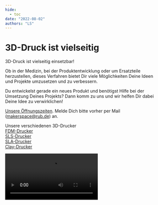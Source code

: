 ```yaml
---
hide:
  - toc
date: "2022-08-02"
authors: "LS"   
---
```


# 3D-Druck ist vielseitig	

3D-Druck ist vielseitig einsetzbar!

Ob in der Medizin, bei der Produktentwicklung oder um Ersatzteile herzustellen, dieses Verfahren bietet Dir viele Möglichkeiten Deine Ideen und Projekte umzusetzen und zu verbessern.

Du entwickelst gerade ein neues Produkt und benötigst Hilfe bei der Umsetzung Deines Projekts?
Dann komm zu uns und wir helfen Dir dabei Deine Idee zu verwirklichen!

[Unsere Öffnungszeiten](../oeffnungszeiten.md).
Melde Dich bitte vorher per Mail (makerspace@rub.de) an.

Unsere verschiedenen 3D-Drucker  
[FDM-Drucker](../designlabor.md#fdm)  
[SLS-Drucker](../kunststoffwerkstatt.md#sls)  
[SLA-Drucker](../kunststoffwerkstatt.md#sla)  
[Clay-Drucker](../keramikwerkstatt.md)

![type:video](https://git.noc.ruhr-uni-bochum.de/makerspace/website/-/raw/main/docs/medien/2022-08-02a.mp4)
